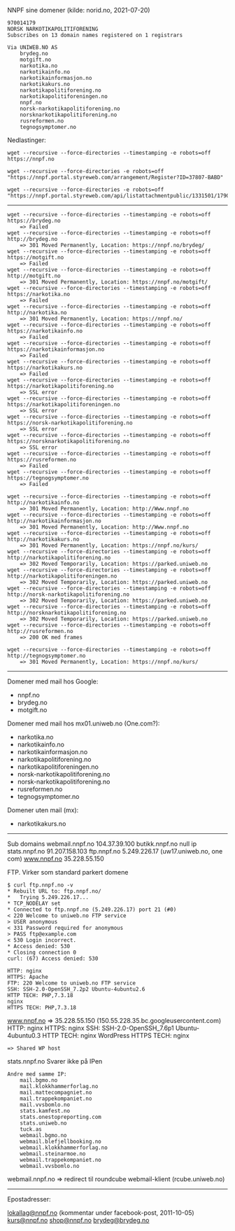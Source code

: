 NNPF sine domener (kilde: norid.no, 2021-07-20)

	970014179
	NORSK NARKOTIKAPOLITIFORENING
	Subscribes on 13 domain names registered on 1 registrars

	Via UNIWEB.NO AS
		brydeg.no
		motgift.no
		narkotika.no
		narkotikainfo.no
		narkotikainformasjon.no
		narkotikakurs.no
		narkotikapolitiforening.no
		narkotikapolitiforeningen.no
		nnpf.no
		norsk-narkotikapolitiforening.no
		norsknarkotikapolitiforening.no
		rusreformen.no
		tegnogsymptomer.no


Nedlastinger:

	wget --recursive --force-directories --timestamping -e robots=off https://nnpf.no

	wget --recursive --force-directories -e robots=off "https://nnpf.portal.styreweb.com/arrangement/Register?ID=37807-BABD"

	wget --recursive --force-directories -e robots=off "https://nnpf.portal.styreweb.com/api/listattachmentpublic/1331501/1790941/Personvernerkl%C3%A6ring.pdf"

---

	wget --recursive --force-directories --timestamping -e robots=off https://brydeg.no
		=> Failed
	wget --recursive --force-directories --timestamping -e robots=off http://brydeg.no
		=> 301 Moved Permanently, Location: https://nnpf.no/brydeg/
	wget --recursive --force-directories --timestamping -e robots=off https://motgift.no
		=> Failed
	wget --recursive --force-directories --timestamping -e robots=off http://motgift.no
		=> 301 Moved Permanently, Location: https://nnpf.no/motgift/
	wget --recursive --force-directories --timestamping -e robots=off https://narkotika.no
		=> Failed
	wget --recursive --force-directories --timestamping -e robots=off http://narkotika.no
		=> 301 Moved Permanently, Location: https://nnpf.no/
	wget --recursive --force-directories --timestamping -e robots=off https://narkotikainfo.no
		=> Failed
	wget --recursive --force-directories --timestamping -e robots=off https://narkotikainformasjon.no
		=> Failed
	wget --recursive --force-directories --timestamping -e robots=off https://narkotikakurs.no
		=> Failed
	wget --recursive --force-directories --timestamping -e robots=off https://narkotikapolitiforening.no
		=> SSL error
	wget --recursive --force-directories --timestamping -e robots=off https://narkotikapolitiforeningen.no
		=> SSL error
	wget --recursive --force-directories --timestamping -e robots=off https://norsk-narkotikapolitiforening.no
		=> SSL error
	wget --recursive --force-directories --timestamping -e robots=off https://norsknarkotikapolitiforening.no
		=> SSL error
	wget --recursive --force-directories --timestamping -e robots=off https://rusreformen.no
		=> Failed
	wget --recursive --force-directories --timestamping -e robots=off https://tegnogsymptomer.no
		=> Failed

	wget --recursive --force-directories --timestamping -e robots=off http://narkotikainfo.no
		=> 301 Moved Permanently, Location: http://Www.nnpf.no
	wget --recursive --force-directories --timestamping -e robots=off http://narkotikainformasjon.no
		=> 301 Moved Permanently, Location: http://Www.nnpf.no 
	wget --recursive --force-directories --timestamping -e robots=off http://narkotikakurs.no
		=> 301 Moved Permanently, Location: https://nnpf.no/kurs/
	wget --recursive --force-directories --timestamping -e robots=off http://narkotikapolitiforening.no
		=> 302 Moved Temporarily, Location: https://parked.uniweb.no
	wget --recursive --force-directories --timestamping -e robots=off http://narkotikapolitiforeningen.no
		=> 302 Moved Temporarily, Location: https://parked.uniweb.no
	wget --recursive --force-directories --timestamping -e robots=off http://norsk-narkotikapolitiforening.no
		=> 302 Moved Temporarily, Location: https://parked.uniweb.no
	wget --recursive --force-directories --timestamping -e robots=off http://norsknarkotikapolitiforening.no
		=> 302 Moved Temporarily, Location: https://parked.uniweb.no
	wget --recursive --force-directories --timestamping -e robots=off http://rusreformen.no
		=> 200 OK med frames

	wget --recursive --force-directories --timestamping -e robots=off http://tegnogsymptomer.no
		=> 301 Moved Permanently, Location: https://nnpf.no/kurs/


----

Domener med mail hos Google:
- nnpf.no
- brydeg.no
- motgift.no

Domener med mail hos mx01.uniweb.no (One.com?):
- narkotika.no
- narkotikainfo.no
- narkotikainformasjon.no
- narkotikapolitiforening.no
- narkotikapolitiforeningen.no
- norsk-narkotikapolitiforening.no
- norsk-narkotikapolitiforening.no
- rusreformen.no
- tegnogsymptomer.no

Domener uten mail (mx):
- narkotikakurs.no


-----

Sub domains
webmail.nnpf.no 	104.37.39.100
butikk.nnpf.no		null ip
stats.nnpf.no		91.207.158.103
ftp.nnpf.no 		5.249.226.17 (uw17.uniweb.no, one com)
www.nnpf.no 		35.228.55.150


FTP. Virker som standard parkert domene

	$ curl ftp.nnpf.no -v
	* Rebuilt URL to: ftp.nnpf.no/
	*   Trying 5.249.226.17...
	* TCP_NODELAY set
	* Connected to ftp.nnpf.no (5.249.226.17) port 21 (#0)
	< 220 Welcome to uniweb.no FTP service
	> USER anonymous
	< 331 Password required for anonymous
	> PASS ftp@example.com
	< 530 Login incorrect.
	* Access denied: 530
	* Closing connection 0
	curl: (67) Access denied: 530

	HTTP: nginx
	HTTPS: Apache
	FTP: 220 Welcome to uniweb.no FTP service
	SSH: SSH-2.0-OpenSSH_7.2p2 Ubuntu-4ubuntu2.6
	HTTP TECH: PHP,7.3.18
	nginx
	HTTPS TECH: PHP,7.3.18

www.nnpf.no => 35.228.55.150 (150.55.228.35.bc.googleusercontent.com)
	HTTP: nginx
	HTTPS: nginx
	SSH: SSH-2.0-OpenSSH_7.6p1 Ubuntu-4ubuntu0.3
	HTTP TECH: nginx
	WordPress
	HTTPS TECH: nginx

	=> Shared WP host

stats.nnpf.no
	Svarer ikke på IPen

	Andre med samme IP:
		mail.bgmo.no
		mail.klokkhammerforlag.no
		mail.mattecompagniet.no
		mail.trappekompaniet.no
		mail.vvsbomlo.no
		stats.kamfest.no
		stats.onestopreporting.com
		stats.uniweb.no
		tuck.as
		webmail.bgmo.no
		webmail.blefjellbooking.no
		webmail.klokkhammerforlag.no
		webmail.steinarmoe.no
		webmail.trappekompaniet.no
		webmail.vvsbomlo.no

webmail.nnpf.no => redirect til roundcube webmail-klient (rcube.uniweb.no)




------

Epostadresser:

lokallag@nnpf.no (kommentar under facebook-post, 2011-10-05)
kurs@nnpf.no
shop@nnpf.no
brydeg@brydeg.no
